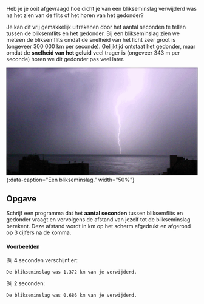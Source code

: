 Heb je je ooit afgevraagd hoe dicht je van een blikseminslag verwijderd was na het zien van de flits of het horen van het gedonder?

Je kan dit vrij gemakkelijk uitrekenen door het aantal seconden te tellen tussen de bliksemflits en het gedonder. Bij een blikseminslag zien we meteen de bliksemflits omdat de snelheid van het licht zeer groot is (ongeveer 300 000 km per seconde). Gelijktijd ontstaat het gedonder, maar omdat de **snelheid van het geluid** veel trager is (ongeveer 343 m per seconde) horen we dit gedonder pas veel later.

![Een blikseminslag.](media/Lightning.gif "Foto door Alaa Najjar op Wikimedia Commons."){:data-caption="Een blikseminslag." width="50%"}

## Opgave
Schrijf een programma dat het **aantal seconden** tussen bliksemflits en gedonder vraagt en vervolgens de afstand van jezelf tot de blikseminslag berekent. Deze afstand wordt in km op het scherm afgedrukt en afgerond op 3 cijfers na de komma.

#### Voorbeelden
Bij 4 seconden verschijnt er:
```
De blikseminslag was 1.372 km van je verwijderd.
```

Bij 2 seconden:
```
De blikseminslag was 0.686 km van je verwijderd.
```